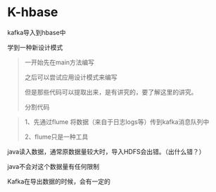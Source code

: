 # K-hbase

kafka导入到hbase中

学到一种新设计模式

> 一开始先在main方法编写
>
> 之后可以尝试应用设计模式来编写
>
> 但是那些代码可以提取出来，是有讲究的，要了解这里的讲究。
>
> 分割代码



>  1、先通过flume  将数据（来自于日志logs等）传到kafka消息队列中
>
> 2、flume只是一种工具



java读入数据，通常原数据量较大时，导入HDFS会出错。（出什么错？）

java不会对这个数据量有任何限制

Kafka在导出数据的时候，会有一定的



